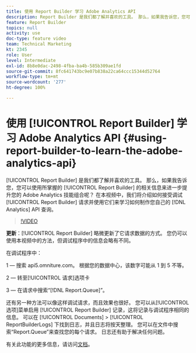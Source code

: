 ```yaml
---
title: 使用 Report Builder 学习 Adobe Analytics API
description: Report Builder 是我们都了解并喜欢的工具。 那么，如果我告诉您，您可以使用所掌握的 Report Builder 的相关信息来进一步提升您的 Adobe Analytics 技能组合呢？ 在本视频中，我们将介绍如何接受调试 Report Builder 请求并使用它们来学习如何制作您自己的 Analytics API 查询。
feature: Report Builder
topics: null
activity: use
doc-type: feature video
team: Technical Marketing
kt: 2345
role: User
level: Intermediate
exl-id: 8b8e0dac-2498-4fba-ba4b-585b309ae1fd
source-git-commit: 8fc641743bc9e07b838a22ca64ccc15344d52764
workflow-type: tm+mt
source-wordcount: '277'
ht-degree: 100%

---
```


# 使用 [!UICONTROL Report Builder] 学习 Adobe Analytics API {#using-report-builder-to-learn-the-adobe-analytics-api}

[!UICONTROL Report Builder] 是我们都了解并喜欢的工具。 那么，如果我告诉您，您可以使用所掌握的 [!UICONTROL Report Builder] 的相关信息来进一步提升您的 Adobe Analytics 技能组合呢？ 在本视频中，我们将介绍如何接受调试 [!UICONTROL Report Builder] 请求并使用它们来学习如何制作您自己的 [!DNL Analytics] API 查询。

>[!VIDEO](https://video.tv.adobe.com/v/25442/?quality=12&learn=on)

**更新**：[!UICONTROL Report Builder] 略微更新了它请求数据的方式。 您仍可以使用本视频中的方法，但调试程序中的信息会略有不同。

在调试程序中：

1 — 搜索 api5.omniture.com。 根据您的数据中心，该数字可能从 1 到 5 不等。

2 — 转至[!UICONTROL 请求]选项卡

3 — 在请求中搜索“[!DNL Report.Queue]”。

还有另一种方法可以像这样调试请求，而且效果也很好。 您可以从[!UICONTROL 选项]菜单启用 [!UICONTROL Report Builder] 记录，这将记录与调试程序相同的信息。 可以在 [!UICONTROL Documents] > [!UICONTROL ReportBuilderLogs] 下找到日志，并且日志将按天整理。 您可以在文件中搜索“Report.Queue”来查找您的每个请求。 日志还有助于解决任何问题。

有关此功能的更多信息，请访问[文档](https://www.adobe.io/)。
